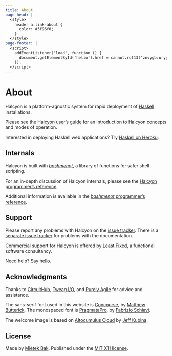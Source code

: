 ```yaml
---
title: About
page-head: |
  <style>
    header a.link-about {
      color: #3f96f0;
    }
  </style>
page-footer: |
  <script>
    addEventListener('load', function () {
      document.getElementById('hello').href = cannot.rot13('znvygb:uryyb@yrnfgsvkrq.pbz');
    });
  </script>
---
```



About
=====

Halcyon is a platform-agnostic system for rapid deployment of [Haskell](http://haskell.org/) installations.

Please see the [Halcyon user’s guide](guide/) for an introduction to Halcyon concepts and modes of operation.

Interested in deploying Haskell web applications?  Try [Haskell on Heroku](http://haskellonheroku.com/).


Internals
---------

Halcyon is built with [_bashmenot_](http://bashmenot.mietek.io/), a library of functions for safer shell scripting.

For an in-depth discussion of Halcyon internals, please see the [Halcyon programmer’s reference](reference/).

Additional information is available in the [_bashmenot_ programmer’s reference](http://bashmenot.mietek.io/reference/).


Support
-------

Please report any problems with Halcyon on the [issue tracker](https://github.com/mietek/halcyon/issues/).  There is a [separate issue tracker](https://github.com/mietek/halcyon-website/issues/) for problems with the documentation.

Commercial support for Halcyon is offered by [Least Fixed](http://leastfixed.com/), a functional software consultancy.

Need help?  Say <a href="" id="hello">hello</a>.


Ac­knowl­edg­ments
---------------

Thanks to [CircuitHub](https://circuithub.com/), [Tweag I/O](http://www.tweag.io/), and [Purely Agile](http://purelyagile.com/) for advice and assistance.

The sans-serif font used in this website is [Concourse](http://practicaltypography.com/concourse.html), by [Matthew Butterick](http://practicaltypography.com/).  The monospaced font is [PragmataPro](http://www.fsd.it/fonts/pragmatapro.htm), by [Fabrizio Schiavi](http://www.fsd.it/).

The welcome image is based on [Altocumulus Cloud](https://www.flickr.com/photos/kubina/146306532/) by [Jeff Kubina](https://www.flickr.com/photos/kubina/).


License
-------

Made by [Miëtek Bak](http://mietek.io/).  Published under the [MIT X11 license](license/).
